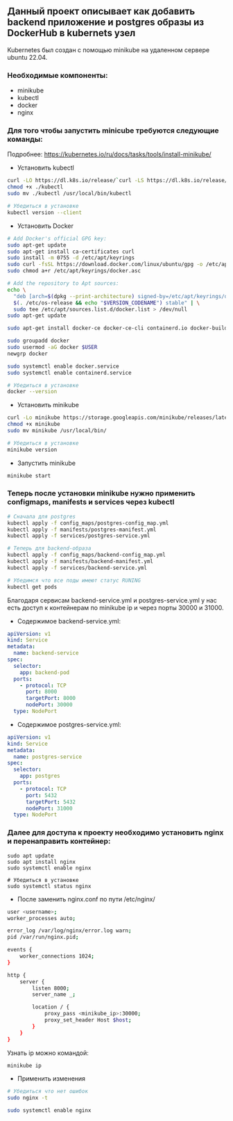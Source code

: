 ## Данный проект описывает как добавить backend приложение и postgres образы из DockerHub в kubernets узел

Kubernetes был создан с помощью minikube на удаленном сервере ubuntu 22.04.

### Необходимые компоненты:
- minikube
- kubectl
- docker
- nginx

### Для того чтобы запустить minicube требуются следующие команды:  
Подробнее: https://kubernetes.io/ru/docs/tasks/tools/install-minikube/
- Установить kubectl
```bash
curl -LO https://dl.k8s.io/release/`curl -LS https://dl.k8s.io/release/stable.txt`/bin/linux/amd64/kubectl
chmod +x ./kubectl
sudo mv ./kubectl /usr/local/bin/kubectl

# Убедиться в установке
kubectl version --client
```
- Установить Docker
```bash
# Add Docker's official GPG key:
sudo apt-get update
sudo apt-get install ca-certificates curl
sudo install -m 0755 -d /etc/apt/keyrings
sudo curl -fsSL https://download.docker.com/linux/ubuntu/gpg -o /etc/apt/keyrings/docker.asc
sudo chmod a+r /etc/apt/keyrings/docker.asc

# Add the repository to Apt sources:
echo \
  "deb [arch=$(dpkg --print-architecture) signed-by=/etc/apt/keyrings/docker.asc] https://download.docker.com/linux/ubuntu \
  $(. /etc/os-release && echo "$VERSION_CODENAME") stable" | \
  sudo tee /etc/apt/sources.list.d/docker.list > /dev/null
sudo apt-get update

sudo apt-get install docker-ce docker-ce-cli containerd.io docker-buildx-plugin docker-compose-plugin

sudo groupadd docker
sudo usermod -aG docker $USER
newgrp docker

sudo systemctl enable docker.service
sudo systemctl enable containerd.service

# Убедиться в установке
docker --version
```
- Установить minikube
```bash
curl -Lo minikube https://storage.googleapis.com/minikube/releases/latest/minikube-linux-amd64
chmod +x minikube
sudo mv minikube /usr/local/bin/

# Убедиться в установке
minikube version
```
- Запустить minikube
```bash
minikube start
```
### Теперь после установки minikube нужно применить configmaps, manifests и services через kubectl
```bash
# Сначала для postgres
kubectl apply -f config_maps/postgres-config_map.yml
kubectl apply -f manifests/postgres-manifest.yml
kubectl apply -f services/postgres-service.yml

# Теперь для backend-образа
kubectl apply -f config_maps/backend-config_map.yml
kubectl apply -f manifests/backend-manifest.yml
kubectl apply -f services/backend-service.yml

# Убедимся что все поды имеют статус RUNING
kubectl get pods
```

Благодаря сервисам backend-service.yml и postgres-service.yml у нас есть доступ к контейнерам по minikube ip и через порты 30000 и 31000.  

- Содержимое backend-service.yml:
```yml
apiVersion: v1
kind: Service
metadata:
  name: backend-service
spec:
  selector:
    app: backend-pod
  ports:
    - protocol: TCP
      port: 8000
      targetPort: 8000
      nodePort: 30000
  type: NodePort
```
- Содержимое postgres-service.yml:
```yml
apiVersion: v1
kind: Service
metadata:
  name: postgres-service
spec:
  selector:
    app: postgres
  ports:
    - protocol: TCP
      port: 5432
      targetPort: 5432
      nodePort: 31000
  type: NodePort
```
### Далее для доступа к проекту необходимо установить nginx и перенаправить контейнер:
```
sudo apt update
sudo apt install nginx
sudo systemctl enable nginx

# Убедиться в установке
sudo systemctl status nginx
```
- После заменить nginx.conf по пути /etc/nginx/  
```bash
user <username>;
worker_processes auto;

error_log /var/log/nginx/error.log warn;
pid /var/run/nginx.pid;

events {
    worker_connections 1024;
}

http {
    server {
        listen 8000;
        server_name _;

        location / {
            proxy_pass <minikube_ip>:30000;
            proxy_set_header Host $host;
        }
    }
}
```
Узнать ip можно командой:
```bash
minikube ip
```
- Применить изменения
```bash
# Убедиться что нет ошибок 
sudo nginx -t

sudo systemctl enable nginx
```
